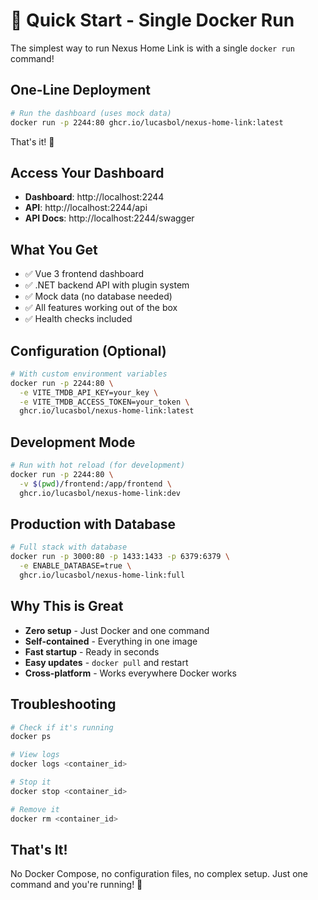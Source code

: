 # 🚀 Quick Start - Single Docker Run

The simplest way to run Nexus Home Link is with a single `docker run` command!

## One-Line Deployment

```bash
# Run the dashboard (uses mock data)
docker run -p 2244:80 ghcr.io/lucasbol/nexus-home-link:latest
```

That's it! 🎉

## Access Your Dashboard

- **Dashboard**: http://localhost:2244
- **API**: http://localhost:2244/api
- **API Docs**: http://localhost:2244/swagger

## What You Get

- ✅ Vue 3 frontend dashboard
- ✅ .NET backend API with plugin system
- ✅ Mock data (no database needed)
- ✅ All features working out of the box
- ✅ Health checks included

## Configuration (Optional)

```bash
# With custom environment variables
docker run -p 2244:80 \
  -e VITE_TMDB_API_KEY=your_key \
  -e VITE_TMDB_ACCESS_TOKEN=your_token \
  ghcr.io/lucasbol/nexus-home-link:latest
```

## Development Mode

```bash
# Run with hot reload (for development)
docker run -p 2244:80 \
  -v $(pwd)/frontend:/app/frontend \
  ghcr.io/lucasbol/nexus-home-link:dev
```

## Production with Database

```bash
# Full stack with database
docker run -p 3000:80 -p 1433:1433 -p 6379:6379 \
  -e ENABLE_DATABASE=true \
  ghcr.io/lucasbol/nexus-home-link:full
```

## Why This is Great

- **Zero setup** - Just Docker and one command
- **Self-contained** - Everything in one image
- **Fast startup** - Ready in seconds
- **Easy updates** - `docker pull` and restart
- **Cross-platform** - Works everywhere Docker works

## Troubleshooting

```bash
# Check if it's running
docker ps

# View logs
docker logs <container_id>

# Stop it
docker stop <container_id>

# Remove it
docker rm <container_id>
```

## That's It!

No Docker Compose, no configuration files, no complex setup. Just one command and you're running! 🚀
